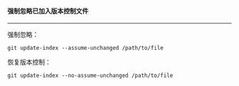 #### 强制忽略已加入版本控制文件

---

强制忽略：

```
git update-index --assume-unchanged /path/to/file
```



恢复版本控制：

~~~
git update-index --no-assume-unchanged /path/to/file
~~~

